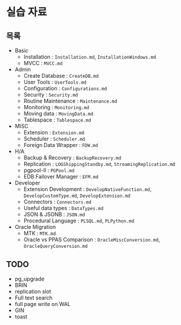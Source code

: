 # 실습 자료

## 목록

* Basic
  * Installation : `Installation.md`, `InstallationWindows.md`
  * MVCC : `MVCC.md`
* Admin
  * Create Database : `CreateDB.md`
  * User Tools : `UserTools.md`
  * Configuration : `Configurations.md`
  * Security : `Security.md`
  * Routine Maintenance : `Maintenance.md`
  * Monitoring : `Monitoring.md`
  * Moving data : `MovingData.md`
  * Tablespace : `Tablespace.md`
* MISC
  * Extension : `Extension.md`
  * Scheduler : `Scheduler.md`
  * Foreign Data Wrapper : `FDW.md`
* H/A
  * Backup & Recovery : `BackupRecovery.md`
  * Replication : `LOGShippingStandby.md`, `StreamingReplication.md`
  * pgpool-II : `PGPool.md`
  * EDB Failover Manager : `EFM.md`
* Developer
  * Extension Development : `DevelopNativeFunction.md`, `DevelopCustomType.md`, `DevelopExtension.md`
  * Connectors : `Connectors.md`
  * Useful data types : `DataTypes.md`
  * JSON & JSONB : `JSON.md`
  * Procedural Language : `PLSQL.md`, `PLPython.md`
* Oracle Migration
  * MTK : `MTK.md`
  * Oracle vs PPAS Comparison : `OracleMiscConversion.md`, `OracleQueryConversion.md`

## TODO

* pg_upgrade
* BRIN
* replication slot
* Full text search
* full page write on WAL
* GIN
* toast
